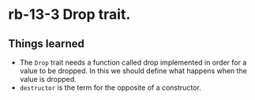 # rb-13-3 Drop trait.

## Things learned

- The `Drop` trait needs a function called drop implemented
  in order for a value to be dropped. In this we should define what happens
  when the value is dropped.
- `destructor` is the term for the opposite of a constructor.
